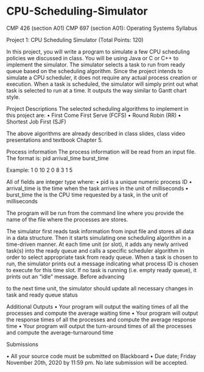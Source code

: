 # CPU-Scheduling-Simulator
CMP 426 (section A01) CMP 697 (section A01): Operating Systems Syllabus

Project 1: CPU Scheduling Simulator 
(Total Points: 120)

In this project, you will write a program to simulate a few CPU scheduling policies we
discussed in class. You will be using Java or C or C++ to implement the simulator. The 
simulator selects a task to run from ready queue based on the scheduling algorithm. Since 
the project intends to simulate a CPU scheduler, it does not require any actual process 
creation or execution. When a task is scheduled, the simulator will simply print out what 
task is selected to run at a time. It outputs the way similar to Gantt chart style. 

Project Descriptions 
The selected scheduling algorithms to implement in this project are: 
• First Come First Serve (FCFS)
• Round Robin (RR) 
• Shortest Job First (SJF)

The above algorithms are already described in class slides, class video presentations and 
textbook Chapter 5.

Process information 
The process information will be read from an input file. The format is: 
pid arrival_time burst_time

Example: 
1 0 10
2 0 8
3 1 5

All of fields are integer type where: 
• pid is a unique numeric process ID
• arrival_time is the time when the task arrives in the unit of milliseconds 
• burst_time the is the CPU time requested by a task, in the unit of milliseconds

The program will be run from the command line where you provide the name of the file 
where the processes are stores.

The simulator first reads task information from input file and stores all data in a data 
structure. Then it starts simulating one scheduling algorithm in a time-driven manner. At 
each time unit (or slot), it adds any newly arrived task(s) into the ready queue and calls a 
specific scheduler algorithm in order to select appropriate task from ready queue. When a 
task is chosen to run, the simulator prints out a message indicating what process ID is 
chosen to execute for this time slot. If no task is running (i.e. empty ready queue), it 
prints out an “idle” message. Before advancing

to the next time unit, the simulator should update all necessary changes in task and ready 
queue status 

Additional Outputs 
• Your program will output the waiting times of all the processes and compute the 
average waiting time 
• Your program will output the response times of all the processes and compute the 
average response time 
• Your program will output the turn-around times of all the processes and compute 
the average-turnaround time

Submissions

• All your source code must be submitted on Blackboard
• Due date; Friday November 20th, 2020 by 11:59 pm. No late submission will 
be accepted. 
